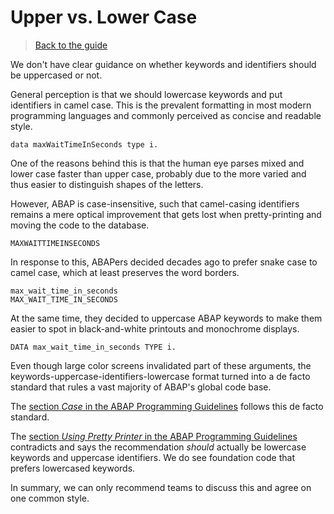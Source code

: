 # Upper vs. Lower Case

> [Back to the guide](../CleanABAP.md)

We don't have clear guidance on
whether keywords and identifiers should be uppercased or not.

General perception is that we should lowercase keywords
and put identifiers in camel case.
This is the prevalent formatting in most modern programming languages
and commonly perceived as concise and readable style.

```ABAP
data maxWaitTimeInSeconds type i.
```

One of the reasons behind this is that the human eye parses mixed and
lower case faster than upper case, probably due to the more varied
and thus easier to distinguish shapes of the letters.

However, ABAP is case-insensitive,
such that camel-casing identifiers remains a mere optical improvement
that gets lost when pretty-printing and moving the code to the database.

```ABAP
MAXWAITTIMEINSECONDS
```

In response to this, ABAPers decided decades ago to prefer snake case
to camel case, which at least preserves the word borders.

```ABAP
max_wait_time_in_seconds
MAX_WAIT_TIME_IN_SECONDS
```

At the same time, they decided to uppercase ABAP keywords
to make them easier to spot
in black-and-white printouts and monochrome displays.

```ABAP
DATA max_wait_time_in_seconds TYPE i.
```

Even though large color screens invalidated part of these arguments,
the keywords-uppercase-identifiers-lowercase format
turned into a de facto standard that rules
a vast majority of ABAP's global code base.

The [section _Case_ in the ABAP Programming Guidelines](https://help.sap.com/doc/abapdocu_751_index_htm/7.51/en-US/index.htm?file=abenlower_upper_case_guidl.htm)
follows this de facto standard.

The [section _Using Pretty Printer_ in the ABAP Programming Guidelines](https://help.sap.com/doc/abapdocu_751_index_htm/7.51/en-US/index.htm?file=abenuse_pretty_printer_guidl.htm)
contradicts and says the recommendation _should_ actually be lowercase keywords and uppercase identifiers.
We do see foundation code that prefers lowercased keywords.

In summary, we can only recommend teams to discuss this
and agree on one common style.